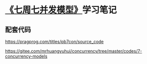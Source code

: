 # [《七周七并发模型》](https://www.neat-reader.cn/webapp#/epubreader?bookguid=8513f965-c71b-443e-8f8c-a008d3bd9d5f)学习笔记

## 配套代码

<https://pragprog.com/titles/pb7con/source_code>

<https://gitee.com/mrhuangyuhui/concurrency/tree/master/codes/7-concurrency-models>